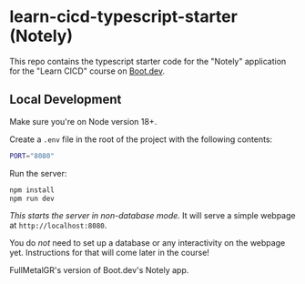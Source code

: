 # learn-cicd-typescript-starter (Notely)

This repo contains the typescript starter code for the "Notely" application for the "Learn CICD" course on [Boot.dev](https://boot.dev).

## Local Development

Make sure you're on Node version 18+.

Create a `.env` file in the root of the project with the following contents:

```bash
PORT="8080"
```

Run the server:

```bash
npm install
npm run dev
```

_This starts the server in non-database mode._ It will serve a simple webpage at `http://localhost:8080`.

You do _not_ need to set up a database or any interactivity on the webpage yet. Instructions for that will come later in the course!

FullMetalGR's version of Boot.dev's Notely app.